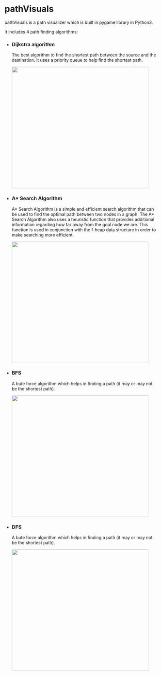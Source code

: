 # pathVisuals
pathVisuals is a path visualizer which is built in pygame library in Python3.

It includes 4 path finding algorithms:

- ### Dijkstra algorithm
   The best algorithm to find the shortest path between the source and the destination. It uses a priority queue to help find the shortest path.
   
   
   <img src="https://user-images.githubusercontent.com/57846872/204913676-5395ef4f-6cfa-47e5-bf8d-dc66abed99ab.gif" width="450" height="400">


- ### A* Search Algorithm
   A* Search Algorithm is a simple and efficient search algorithm that can be used to find the optimal path between two nodes in a graph. The A* Search Algorithm also uses a heuristic function that provides additional information regarding how far away from the goal node we are. This function is used in conjunction with the f-heap data structure in order to make searching more efficient.
   
   
   <img src="https://user-images.githubusercontent.com/57846872/204913691-76af7ac5-d926-481c-93ca-b1b6a8b450a2.gif" width="450" height="400">


- ### BFS
    A bute force algorithm which helps in finding a path (it may or may not be the shortest path).
    
    
    <img src="https://user-images.githubusercontent.com/57846872/204913711-a5334a13-aa67-4c9f-a915-1bef3ca5457c.gif" width="450" height="400">


- ### DFS
    A bute force algorithm which helps in finding a path (it may or may not be the shortest path).
    
    
    <img src="https://user-images.githubusercontent.com/57846872/204913724-04eb81a3-99dd-46c5-8bfc-9815a6401a37.gif" width="450" height="400">


